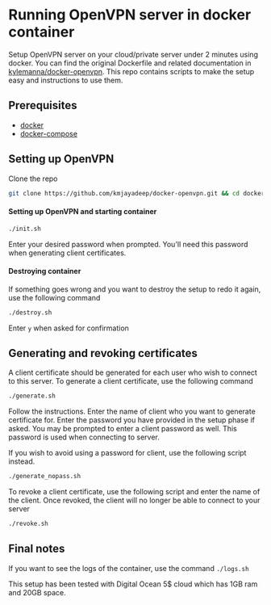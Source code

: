 # Running OpenVPN server in docker container

Setup OpenVPN server on your cloud/private server under 2 minutes using docker. You can find the original Dockerfile and related documentation in [kylemanna/docker-openvpn](https://github.com/kylemanna/docker-openvpn). This repo contains scripts to make the setup easy and instructions to use them.

## Prerequisites

- [docker](https://docs.docker.com/install/)
- [docker-compose](https://docs.docker.com/compose/install/)

## Setting up OpenVPN

Clone the repo
```bash
git clone https://github.com/kmjayadeep/docker-openvpn.git && cd docker-openvpn
```

#### Setting up OpenVPN and starting container 

```bash
./init.sh
```

Enter your desired password when prompted. You'll need this password when generating client certificates.

#### Destroying container
If something goes wrong and you want to destroy the setup to redo it again, use the following command

```bash
./destroy.sh
```

Enter `y` when asked for confirmation

## Generating and revoking certificates
A client certificate should be generated for each user who wish to connect to this server. To generate a client certificate, use the following command

```bash
./generate.sh
```

Follow the instructions. Enter the name of client who you want to generate certificate for. Enter the password you have provided in the setup phase if asked. You may be prompted to enter a client password as well. This password is used when connecting to server. 

If you wish to avoid using a password for client, use the following script instead.

```bash
./generate_nopass.sh
```

To revoke a client certificate, use the following script and enter the name of the client. Once revoked, the client will no longer be able to connect to your server

```bash
./revoke.sh
```

## Final notes

If you want to see the logs of the container, use the command `./logs.sh`

This setup has been tested with Digital Ocean 5$ cloud which has 1GB ram and 20GB space.